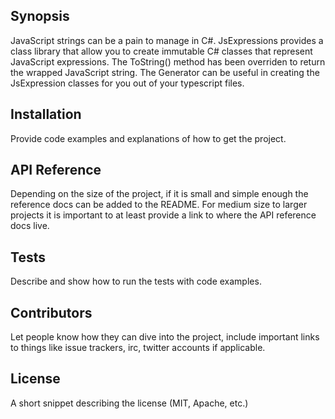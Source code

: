 ## Synopsis

JavaScript strings can be a pain to manage in C#. JsExpressions provides a class library that allow you to create immutable C# classes that represent JavaScript expressions. The ToString() method has been overriden to return the wrapped JavaScript string. The Generator can be useful in creating the JsExpression classes for you out of your typescript files.

## Installation

Provide code examples and explanations of how to get the project.

## API Reference

Depending on the size of the project, if it is small and simple enough the reference docs can be added to the README. For medium size to larger projects it is important to at least provide a link to where the API reference docs live.

## Tests

Describe and show how to run the tests with code examples.

## Contributors

Let people know how they can dive into the project, include important links to things like issue trackers, irc, twitter accounts if applicable.

## License

A short snippet describing the license (MIT, Apache, etc.)
